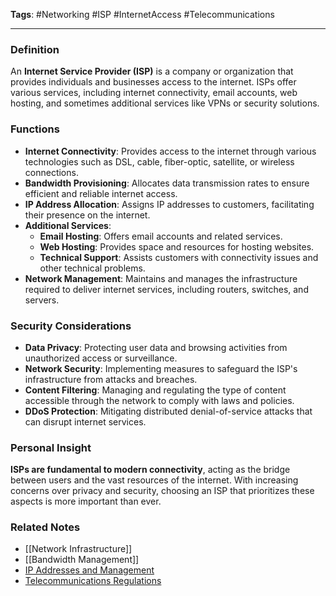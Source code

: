 **Tags**: #Networking #ISP #InternetAccess #Telecommunications

---

### Definition

An **Internet Service Provider (ISP)** is a company or organization that provides individuals and businesses access to the internet. ISPs offer various services, including internet connectivity, email accounts, web hosting, and sometimes additional services like VPNs or security solutions.

### Functions

- **Internet Connectivity**: Provides access to the internet through various technologies such as DSL, cable, fiber-optic, satellite, or wireless connections.
- **Bandwidth Provisioning**: Allocates data transmission rates to ensure efficient and reliable internet access.
- **IP Address Allocation**: Assigns IP addresses to customers, facilitating their presence on the internet.
- **Additional Services**:
    - **Email Hosting**: Offers email accounts and related services.
    - **Web Hosting**: Provides space and resources for hosting websites.
    - **Technical Support**: Assists customers with connectivity issues and other technical problems.
- **Network Management**: Maintains and manages the infrastructure required to deliver internet services, including routers, switches, and servers.

### Security Considerations

- **Data Privacy**: Protecting user data and browsing activities from unauthorized access or surveillance.
- **Network Security**: Implementing measures to safeguard the ISP's infrastructure from attacks and breaches.
- **Content Filtering**: Managing and regulating the type of content accessible through the network to comply with laws and policies.
- **DDoS Protection**: Mitigating distributed denial-of-service attacks that can disrupt internet services.

### Personal Insight

**ISPs are fundamental to modern connectivity**, acting as the bridge between users and the vast resources of the internet. With increasing concerns over privacy and security, choosing an ISP that prioritizes these aspects is more important than ever.

### Related Notes

- [[Network Infrastructure]]
- [[Bandwidth Management]]
- [IP Addresses and Management](IP%20Addresses%20and%20Management.md)
- [Telecommunications Regulations](Telecommunications%20Regulations.md)